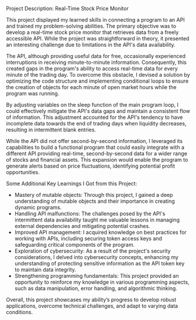Project Description: Real-Time Stock Price Monitor

This project displayed my learned skills in connecting a program to an API and trained my problem-solving abilities. The primary objective was to develop a real-time stock price monitor that retrieves data from a freely accessible API. While the project was straightforward in theory, it presented an interesting challenge due to limitations in the API's data availability.

The API, although providing useful data for free, occasionally experienced interruptions in receiving minute-to-minute information. Consequently, this created gaps in the program's ability to access real-time data for every minute of the trading day. To overcome this obstacle, I devised a solution by optimizing the code structure and implementing conditional loops to ensure the creation of objects for each minute of open market hours while the program was running.

By adjusting variables on the sleep function of the main program loop, I could effectively mitigate the API's data gaps and maintain a consistent flow of information. This adjustment accounted for the API's tendency to have incomplete data towards the end of trading days when liquidity decreases, resulting in intermittent blank entries.

While the API did not offer second-by-second information, I leveraged its capabilities to build a functional program that could easily integrate with a different API providing real-time, second-by-second data for a wider range of stocks and financial assets. This expansion would enable the program to generate alerts based on price fluctuations, identifying potential profit opportunities.

Some Additional Key Learnings I Got from this Project:

   - Mastery of mutable objects: Through this project, I gained a deep understanding of mutable objects and their importance in creating dynamic programs.
   - Handling API malfunctions: The challenges posed by the API's intermittent data availability taught me valuable lessons in managing external dependencies and mitigating potential crashes.
   - Improved API management: I acquired knowledge on best practices for working with APIs, including securing token access keys and safeguarding critical components of the program.
  -  Exploration of cybersecurity: As a result of the project's security considerations, I delved into cybersecurity concepts, enhancing my understanding of protecting sensitive information as the API token key to maintain data integrity.
   - Strengthening programming fundamentals: This project provided an opportunity to reinforce my knowledge in various programming aspects, such as data manipulation, error handling, and algorithmic thinking.

Overall, this project showcases my ability’s progress to develop robust applications, overcome technical challenges, and adapt to varying data conditions.

